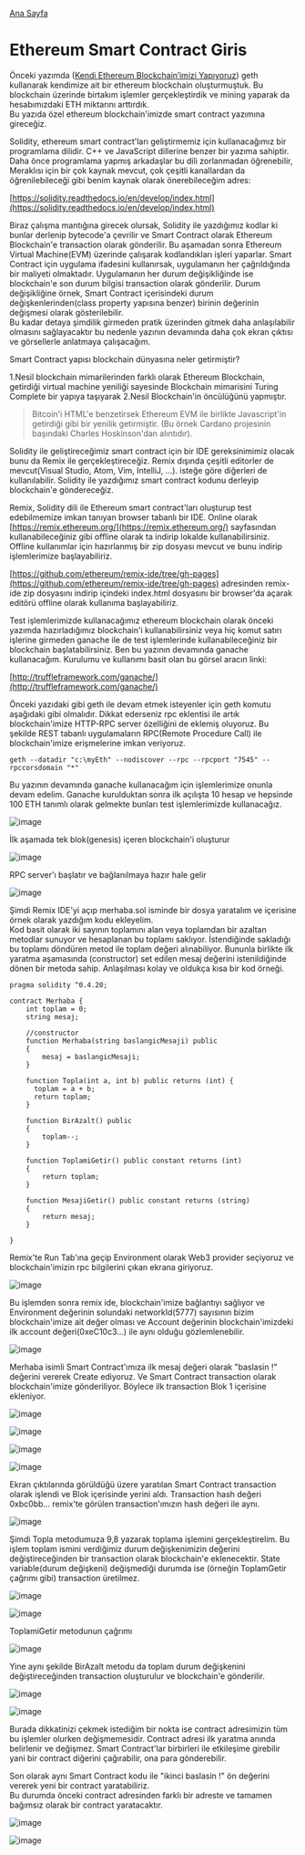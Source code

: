 [Ana Sayfa](https://enginunal.github.io/)

# Ethereum Smart Contract Giris

Önceki yazımda ([Kendi Ethereum Blockchain’imizi Yapıyoruz](https://enginunal.github.io/EthereumBlockchainYapimi))
geth kullanarak kendimize ait bir ethereum blockchain oluşturmuştuk. 
Bu blockchain üzerinde birtakım işlemler gerçekleştirdik ve mining yaparak da hesabımızdaki ETH miktarını arttırdık.  
Bu yazıda özel ethereum blockchain'imizde smart contract yazımına gireceğiz. 

Solidity, ethereum smart contract'ları geliştirmemiz için kullanacağımız bir programlama dilidir. 
C++ ve JavaScript dillerine benzer bir yazıma sahiptir. Daha önce programlama yapmış arkadaşlar bu dili zorlanmadan öğrenebilir, 
Meraklısı için bir çok kaynak mevcut, çok çeşitli kanallardan da öğrenilebileceği gibi benim kaynak olarak önerebileceğim adres:  

[https://solidity.readthedocs.io/en/develop/index.html](https://solidity.readthedocs.io/en/develop/index.html)  

Biraz çalışma mantığına girecek olursak, Solidity ile yazdığımız kodlar ki bunlar derlenip bytecode'a çevrilir ve Smart Contract olarak Ethereum Blockchain'e transaction olarak gönderilir. Bu aşamadan sonra Ethereum Virtual Machine(EVM) üzerinde çalışarak kodlandıkları işleri yaparlar. Smart Contract için uygulama ifadesini kullanırsak, uygulamanın her çağrıldığında bir maliyeti olmaktadır. Uygulamanın her durum değişikliğinde ise blockchain'e son durum bilgisi transaction olarak gönderilir.
Durum değişikliğine örnek, Smart Contract içerisindeki durum değişkenlerinden(class property yapısına benzer) birinin değerinin değişmesi olarak gösterilebilir.  
Bu kadar detaya şimdilik girmeden pratik üzerinden gitmek daha anlaşılabilir olmasını sağlayacaktır bu nedenle yazının devamında daha çok ekran çıktısı ve görsellerle anlatmaya çalışacağım.  

Smart Contract yapısı blockchain dünyasına neler getirmiştir?  

1.Nesil blockchain mimarilerinden farklı olarak Ethereum Blockchain, 
getirdiği virtual machine yeniliği sayesinde Blockchain mimarisini Turing Complete 
bir yapıya taşıyarak 2.Nesil Blockchain'in öncülüğünü yapmıştır.  

>Bitcoin'i HTML'e benzetirsek Ethereum EVM ile birlikte Javascript'in getirdiği gibi bir yenilik getirmiştir.
(Bu örnek Cardano projesinin başındaki Charles Hoskinson'dan alıntıdır).  

Solidity ile geliştireceğimiz smart contract için bir IDE gereksinimimiz olacak bunu da Remix ile gerçekleştireceğiz. 
Remix dışında çeşitli editorler de mevcut(Visual Studio, Atom, Vim, IntelliJ, ...). 
isteğe göre diğerleri de kullanılabilir. Solidity ile yazdığımız smart contract kodunu derleyip blockchain'e göndereceğiz.  

Remix, Solidity dili ile Ethereum smart contract'ları oluşturup test edebilmemize imkan tanıyan browser tabanlı bir IDE. 
Online olarak [https://remix.ethereum.org/](https://remix.ethereum.org/) sayfasından kullanabileceğiniz gibi 
offline olarak ta indirip lokalde kullanabilirsiniz. Offline kullanımlar için hazırlanmış bir zip dosyası mevcut 
ve bunu indirip işlemlerimize başlayabiliriz.  

[https://github.com/ethereum/remix-ide/tree/gh-pages](https://github.com/ethereum/remix-ide/tree/gh-pages) 
adresinden remix-ide zip dosyasını indirip içindeki index.html dosyasını bir browser'da açarak editörü 
offline olarak kullanıma başlayabiliriz.  

Test işlemlerimizde kullanacağımız ethereum blockchain olarak önceki yazımda hazırladığımız blockchain'i 
kullanabilirsiniz veya hiç komut satırı işlerine girmeden ganache ile de test işlemlerinde kullanabileceğiniz bir 
blockchain başlatabilirsiniz. Ben bu yazının devamında ganache kullanacağım. Kurulumu ve kullanımı basit olan 
bu görsel aracın linki:  

[http://truffleframework.com/ganache/](http://truffleframework.com/ganache/)  

Önceki yazıdaki gibi geth ile devam etmek isteyenler için geth komutu aşağıdaki gibi olmalıdır. Dikkat ederseniz
rpc eklentisi ile artık blockchain'imize HTTP-RPC server özelliğini de eklemiş oluyoruz. Bu şekilde REST tabanlı uygulamaların 
RPC(Remote Procedure Call) ile blockchain'imize erişmelerine imkan veriyoruz.

```
geth --datadir "c:\myEth" --nodiscover --rpc --rpcport "7545" --rpccorsdomain "*" 
```

Bu yazının devamında ganache kullanacağım için işlemlerimize onunla devam edelim. Ganache kurulduktan sonra ilk açılışta 
10 hesap ve hepsinde 100 ETH tanımlı olarak gelmekte bunları test işlemlerimizde kullanacağız.  

![image](/images/SmartContractGiris/4.jpeg)  
  
İlk aşamada tek blok(genesis) içeren blockchain'i oluşturur   

![image](/images/SmartContractGiris/5.jpeg)  

 RPC server'ı başlatır ve bağlanılmaya hazır hale gelir  
 
![image](/images/SmartContractGiris/6.jpeg)  

Şimdi Remix IDE'yi açıp merhaba.sol isminde bir dosya yaratalım ve içerisine örnek olarak yazdığım kodu ekleyelim.  
Kod basit olarak iki sayının toplamını alan veya toplamdan bir azaltan metodlar sunuyor ve hesaplanan bu toplamı saklıyor. İstendiğinde sakladığı bu toplamı döndüren metod ile toplam değeri alınabiliyor. Bununla birlikte ilk yaratma aşamasında (constructor) set edilen mesaj değerini istenildiğinde dönen bir metoda sahip. Anlaşılması kolay ve oldukça kısa bir kod örneği.  

```
pragma solidity ^0.4.20;

contract Merhaba {
    int toplam = 0;
    string mesaj;

    //constructor
    function Merhaba(string baslangicMesaji) public
    {
        mesaj = baslangicMesaji;
    }
    
    function Topla(int a, int b) public returns (int) {
      toplam = a + b;
      return toplam;
    }
    
    function BirAzalt() public 
    {
        toplam--;
    }
     
    function ToplamiGetir() public constant returns (int) 
    {
        return toplam;
    } 
    
    function MesajiGetir() public constant returns (string)
    {
        return mesaj;
    }

}
```
Remix'te Run Tab'ına geçip Environment olarak Web3 provider seçiyoruz ve blockchain'imizin rpc bilgilerini çıkan ekrana giriyoruz.

![image](/images/SmartContractGiris/8.jpeg)  

Bu işlemden sonra remix ide, blockchain'imize bağlantıyı sağlıyor ve Environment değerinin solundaki networkId(5777) sayısının bizim blockchain'imize ait değer olması ve Account değerinin blockchain'imizdeki ilk account değeri(0xeC10c3...) ile aynı olduğu gözlemlenebilir.

![image](/images/SmartContractGiris/9.jpeg)  


Merhaba isimli Smart Contract'ımıza ilk mesaj değeri olarak "baslasin !" değerini vererek Create ediyoruz. Ve Smart Contract transaction olarak blockchain'imize gönderiliyor. Böylece ilk transaction Blok 1 içerisine ekleniyor.  

![image](/images/SmartContractGiris/11.jpeg)  

![image](/images/SmartContractGiris/12.jpeg)  

![image](/images/SmartContractGiris/13.jpeg)  

![image](/images/SmartContractGiris/14.jpeg)  

Ekran çıktılarında görüldüğü üzere yaratılan Smart Contract transaction olarak işlendi ve Blok içerisinde yerini aldı. Transaction hash değeri 0xbc0bb... remix'te görülen transaction'ımızın hash değeri ile aynı.

![image](/images/SmartContractGiris/15.jpeg)  

Şimdi Topla metodumuza 9,8 yazarak toplama işlemini gerçekleştirelim. Bu işlem toplam ismini verdiğimiz durum değişkenimizin değerini değiştireceğinden bir transaction olarak blockchain'e eklenecektir. State variable(durum değişkeni) değişmediği durumda ise (örneğin ToplamGetir çağrımı gibi) transaction üretilmez.

![image](/images/SmartContractGiris/16.jpeg)  

![image](/images/SmartContractGiris/17.jpeg)  

ToplamiGetir metodunun çağrımı  

![image](/images/SmartContractGiris/18.jpeg)  

Yine aynı şekilde BirAzalt metodu da toplam durum değişkenini değiştireceğinden transaction oluşturulur ve 
blockchain'e gönderilir.  

![image](/images/SmartContractGiris/19.jpeg)  

![image](/images/SmartContractGiris/20.jpeg)  

Burada dikkatinizi çekmek istediğim bir nokta ise contract adresimizin tüm bu işlemler olurken değişmemesidir. 
Contract adresi ilk yaratma anında belirlenir ve değişmez. 
Smart Contract'lar birbirleri ile etkileşime girebilir yani bir contract diğerini çağırabilir, ona para gönderebilir.


Son olarak aynı Smart Contract kodu ile "ikinci baslasin !" ön değerini vererek yeni bir contract yaratabiliriz.  
Bu durumda önceki contract adresinden farklı bir adreste ve tamamen bağımsız olarak bir contract yaratacaktır.

![image](/images/SmartContractGiris/22.jpeg)  

![image](/images/SmartContractGiris/23.jpeg)  

  



